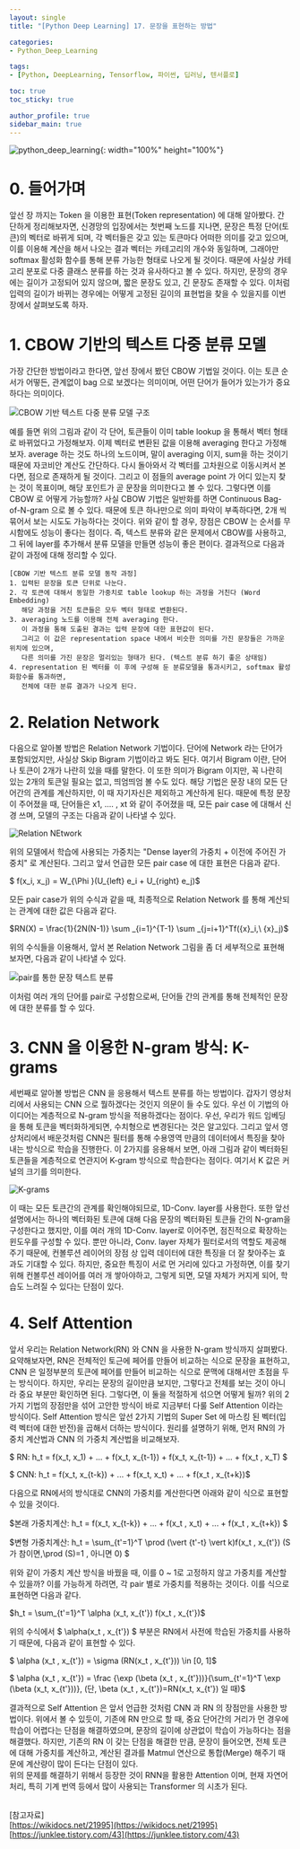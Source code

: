```yaml
---
layout: single
title: "[Python Deep Learning] 17. 문장을 표현하는 방법"

categories:
- Python_Deep_Learning

tags:
- [Python, DeepLearning, Tensorflow, 파이썬, 딥러닝, 텐서플로]

toc: true
toc_sticky: true

author_profile: true
sidebar_main: true
---
```


![python_deep_learning](/assets/images/blog_template/tensorflow.jpg){: width="100%" height="100%"}

# 0. 들어가며
앞선 장 까지는 Token 을 이용한 표현(Token representation) 에 대해 알아봤다. 간단하게 정리해보자면, 신경망의 입장에서는 첫번째 노드를 지나면, 문장은 특정 단어(토큰)의 벡터로 바뀌게 되며, 각 벡터들은 갖고 있는 토큰마다 어떠한 의미를 갖고 있으며, 이를 이용해 계산을 해서 나오는 결과 벡터는 카테고리의 개수와 동일하며, 그래야만 softmax 활성화 함수를 통해 분류 가능한 형태로 나오게 될 것이다. 때문에 사실상 카테고리 분포로 다중 클래스 분류를 하는 것과 유사하다고 볼 수 있다.
하지만, 문장의 경우에는 길이가 고정되어 있지 않으며, 짧은 문장도 있고, 긴 문장도 존재할 수 있다. 이처럼 입력의 길이가 바뀌는 경우에는 어떻게 고정된 길이의 표현법을 찾을 수 있을지를 이번 장에서 살펴보도록 하자.

# 1. CBOW 기반의 텍스트 다중 분류 모델
가장 간단한 방법이라고 한다면, 앞선 장에서 봤던 CBOW 기법일 것이다. 이는 토큰 순서가 어떻든, 관계없이 bag 으로 보겠다는 의미이며, 어떤 단어가 들어가 있는가가 중요하다는 의미이다.

![CBOW 기반 텍스트 다중 분류 모델 구조](/images/2022-04-06-python_deep_learning-chapter17-represent_sentences/1_cbow_text_multi_classification.jpg)

예를 들면 위의 그림과 같이 각 단어, 토큰들이 이미 table lookup 을 통해서 벡터 형태로 바뀌었다고 가정해보자. 이제 벡터로 변환된 값을 이용해 averaging 한다고 가정해보자. average 하는 것도 하나의 노드이며, 말이 averaging 이지, sum을 하는 것이기 때문에 자코비안 계산도 간단하다.  다시 돌아와서 각 벡터를 고차원으로 이동시켜서 본다면, 점으로 존재하게 될 것이다. 그리고 이 점들의 average point 가 어디 있는지 찾는 것이 목표이며, 해당 포인트가 곧 문장을 의미한다고 볼 수 있다.
그렇다면 이를 CBOW 로 어떻게 가능할까? 사실 CBOW 기법은 일반화를 하면 Continuous Bag-of-N-gram 으로 볼 수 있다. 때문에 토큰 하나만으로 의미 파악이 부족하다면, 2개 씩 묶어서 보는 시도도 가능하다는 것이다.
위와 같이 할 경우, 장점은 CBOW 는 순서를 무시함에도 성능이 좋다는 점이다. 즉, 텍스트 분류와 같은 문제에서 CBOW를 사용하고, 그 뒤에 layer를 추가해서 분류 모델을 만들면 성능이 좋은 편이다.
결과적으로 다음과 같이 과정에 대해 정리할 수 있다.

```
[CBOW 기반 텍스트 분류 모델 동작 과정]
1. 입력된 문장을 토큰 단위로 나눈다.
2. 각 토큰에 대해서 동일한 가중치로 table lookup 하는 과정을 거친다 (Word Embedding)
   해당 과정을 거친 토큰들은 모두 벡터 형태로 변환된다.
3. averaging 노드를 이용해 전체 averaging 한다.
   이 과정을 통해 도출된 결과는 입력 문장에 대한 표현값이 된다.
   그리고 이 값은 representation space 내에서 비슷한 의미를 가진 문장들은 가까운 위치에 있으며,
   다른 의미를 가진 문장은 멀리있는 형태가 된다. (텍스트 분류 하기 좋은 상태임)
4. representation 된 벡터를 이 후에 구성해 둔 분류모델을 통과시키고, softmax 활성화함수를 통과하면,
   전체에 대한 분류 결과가 나오게 된다.
```

# 2. Relation Network
다음으로 알아볼 방법은 Relation Network 기법이다. 단어에 Network 라는 단어가 포함되었지만, 사실상 Skip Bigram 기법이라고 봐도 된다. 여기서 Bigram 이란, 단어나 토큰이 2개가 나란히 있을 때를 말한다. 이 또한 의미가 Bigram 이지만, 꼭 나란히 있는 2개의 토큰일 필요는 없고, 띄엄띄엄 볼 수도 있다.
해당 기법은 문장 내의 모든 단어간의 관계를 계산하지만, 이 때 자기자신은 제외하고 계산하게 된다. 때문에 특정 문장이 주어졌을 때, 단어들은 x1, .... , xt 와 같이 주어졌을 때, 모든 pair case 에 대해서 신경 쓰며, 모델의 구조는 다음과 같이 나타낼 수 있다.

![Relation NEtwork](/images/2022-04-06-python_deep_learning-chapter17-represent_sentences/2_relation_network.jpg)

위의 모델에서 학습에 사용되는 가중치는 "Dense layer의 가중치 + 이전에 주어진 가중치" 로 계산된다. 그리고 앞서 언급한 모든 pair case 에 대한 표현은 다음과 같다.

$ f(x_i, x_j) = W_{\Phi }(U_{left} e_i + U_{right} e_j)$ <br>

모든 pair case가 위의 수식과 같을 때, 최종적으로 Relation Network 를 통해 계산되는 관계에 대한 값은 다음과 같다.

$RN(X) = \frac{1}{2N(N-1)} \sum _{i=1}^{T-1} \sum _{j=i+1}^Tf({x}_i,\ {x}_j)$ <br>

위의 수식들을 이용해서, 앞서 본 Relation Network 그림을 좀 더 세부적으로 표현해보자면, 다음과 같이 나타낼 수 있다.

![pair를 통한 문장 텍스트 분류](/images/2022-04-06-python_deep_learning-chapter17-represent_sentences/3_multi-pair_classification.jpg)

이처럼 여러 개의 단어를 pair로 구성함으로써, 단어들 간의 관계를 통해 전체적인 문장에 대한 분류를 할 수 있다.

# 3. CNN 을 이용한 N-gram 방식: K-grams
세번째로 알아볼 방법은 CNN 을 응용해서 텍스트 분류를 하는 방법이다. 갑자기 영상처리에서 사용되는 CNN 으로 뭘하겠다는 것인지 의문이 들 수도 있다.
우선 이 기법의 아이디어는 계층적으로 N-gram 방식을 적용하겠다는 점이다. 우선, 우리가 워드 임베딩을 통해 토큰을 벡터화하게되면, 수치형으로 변경된다는 것은 알고있다. 그리고 앞서 영상처리에서 배운것처럼 CNN은 필터를 통해 수용영역 만큼의 데이터에서 특징을 찾아내는 방식으로 학습을 진행한다. 이 2가지를 응용해서 보면, 아래 그림과 같이 벡터화된 토큰들을 계층적으로 연관지어 K-gram 방식으로 학습한다는 점이다. 여기서 K 값은 커널의 크기를 의미한다.

![K-grams](/images/2022-04-06-python_deep_learning-chapter17-represent_sentences/4_k_grams.jpg)

이 때는 모든 토큰간의 관계를 확인해야되므로, 1D-Conv. layer를 사용한다.  또한 앞선 설명에서는 하나의 벡터화된 토큰에  대해 다음 문장의 벡터화된 토큰들 간의 N-gram을 구성한다고 했지만, 이를 여러 개의 1D-Conv. layer로 이어주면, 점진적으로 확장하는 윈도우를 구성할 수 있다. 뿐만 아니라, Conv. layer 자체가 필터로서의 역할도 제공해주기 때문에, 컨볼루션 레이어의 장점 상 입력 데이터에 대한 특징을 더 잘 찾아주는 효과도 기대할 수 있다.
하지만, 중요한 특징이 서로 먼 거리에 있다고 가정하면, 이를 찾기 위해 컨볼루션 레이어를 여러 개 쌓아야하고, 그렇게 되면, 모델 자체가 커지게 되어, 학습도 느려질 수 있다는 단점이 있다.

# 4. Self Attention
앞서 우리는 Relation Network(RN) 와 CNN 을 사용한 N-gram 방식까지 살펴봤다. 요약해보자면, RN은 전체적인 토근에 페어를 만들어 비교하는 식으로 문장을 표현하고, CNN 은 일정부분의 토큰에 페어를 만들어 비교하는 식으로 문맥에 대해서만 초점을 두는 방식이다. 하지만, 우리는 문장의 길이만큼 보지만, 그렇다고 전체를 보는 것이 아니라 중요 부분만 확인하면 된다. 그렇다면, 이 둘을 적절하게 섞으면 어떻게 될까?
위의 2가지 기법의 장점만을 섞어 고안한 방식이 바로 지금부터 다룰 Self Attention 이라는 방식이다. Self Attention 방식은 앞선 2가지 기법의 Super Set 에 마스킹 된 벡터(입력 벡터에 대한 반전)을 곱해서 더하는 방식이다. 원리를 설명하기 위해, 먼저 RN의 가중치 계산법과 CNN 의 가중치 계산법을 비교해보자.

$ RN: h_t = f(x_t, x_1) + ... + f(x_t, x_{t-1}) + f(x_t, x_{t-1}) + ... + f(x_t , x_T) $ <br>

$ CNN: h_t = f(x_t, x_{t-k}) + ... + f(x_t, x_t) + ... + f(x_t , x_{t+k})$ <br>

다음으로 RN에서의 방식대로 CNN의 가중치를 계산한다면 아래와 같이 식으로 표현할 수 있을 것이다. <br>

$본래 가중치계산: h_t = f(x_t, x_{t-k}) + ... + f(x_t , x_t) + ... + f(x_t , x_{t+k}) $ <br>

$변형 가중치계산: h_t = \sum_{t'=1}^T \prod (\vert {t'-t} \vert k)f(x_t , x_{t'}) (S가 참이면,\prod (S)=1 , 아니면 0) $ <br>

위와 같이 가중치 계산 방식을 바꿨을 때, 이를 0 ~ 1로 고정하지 않고 가중치를 계산할 수 있을까? 이를 가능하게 하려면, 각 pair 별로 가중치를 적용하는 것이다. 이를 식으로 표현하면 다음과 같다.<br>

$h_t = \sum_{t'=1}^T \alpha (x_t, x_{t'}) f(x_t , x_{t'})$ <br>

위의 수식에서 $ \alpha(x_t , x_{t'}) $ 부분은 RN에서 사전에 학습된 가중치를 사용하기 때문에, 다음과 같이 표현할 수 있다.<br>

$ \alpha (x_t , x_{t'}) = \sigma (RN(x_t , x_{t'})) \in [0, 1]$ <br>

$ \alpha (x_t , x_{t'}) = \frac {\exp (\beta (x_t , x_{t'}))}{\sum_{t'=1}^T \exp (\beta (x_t, x_{t'}))}, (단, \beta (x_t , x_{t'})=RN(x_t, x_{t'}) 일 때)$ <br>

결과적으로 Self Attention 은 앞서 언급한  것처럼 CNN 과 RN 의 장점만을 사용한 방법이다. 위에서 볼 수 있듯이, 기존에 RN 만으로 할 때, 중요 단어간의 거리가 먼 경우에 학습이 어렵다는 단점을 해결하였으며, 문장의 길이에 상관없이 학습이 가능하다는 점을 해결했다. 하지만, 기존의 RN 이 갖는 단점을 해결한 만큼, 문장이 들어오면,  전체 토큰에 대해 가중치를 계산하고, 계산된 결과를 Matmul 연산으로 통합(Merge) 해주기 때문에 계산량이 많이 든다는 단점이 있다.<br>
위의 문제를 해결하기 위해서 등장한 것이 RNN을 활용한 Attention 이며, 현재 자연어 처리, 특히 기계 번역 등에서 많이 사용되는 Transformer 의 시초가 된다.<br><br>

[참고자료]<br>
[https://wikidocs.net/21995](https://wikidocs.net/21995)
[https://junklee.tistory.com/43](https://junklee.tistory.com/43)







